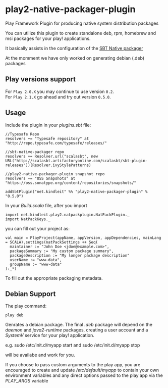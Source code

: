 play2-native-packager-plugin
============================

Play Framework Plugin for producing native system distribution packages

You can utilize this plugin to create standalone deb, rpm, homebrew and msi packages for your play! applications.

It basically assists in the configuration of the [SBT Native packager](https://github.com/sbt/sbt-native-packager)

At the momment we have only worked on generating debian (.deb) packages


Play versions support
---------------------
For `Play 2.0.X`  you may continue to use version  `0.2`.<br/>
For `Play 2.1.X`  go ahead and try out version `0.5.0`.


Usage
-----

Include the plugin in your *plugins.sbt* file:

    //Typesafe Repo
    resolvers += "Typesafe repository" at "http://repo.typesafe.com/typesafe/releases/"

    //sbt-native-packager repo
    resolvers += Resolver.url("scalasbt", new URL("http://scalasbt.artifactoryonline.com/scalasbt/sbt-plugin-releases"))(Resolver.ivyStylePatterns)

    //play2-native-packager-plugin snapshot repo
    resolvers += "OSS Snapshots" at "https://oss.sonatype.org/content/repositories/snapshots/"
    
    addSbtPlugin("net.kindleit" %% "play2-native-packager-plugin" % "0.5.0")

In your *Build.scala* file, after you import

    import net.kindleit.play2.natpackplugin.NatPackPlugin._
    import NatPackKeys._

you can fill out your project as:

    val main = PlayProject(appName, appVersion, appDependencies, mainLang = SCALA).settings(natPackSettings ++ Seq(
      maintainer := "John Doe <jdoe@example.com>",
      packageSummary := "My custom package summary",
      packageDescription := "My longer package description"
      userName := "www-data",
      groupName := "www-data"
    ):_*)

To fill out the appropriate packaging metadata.

Debian Support
--------------

The play command:

    play deb

Genrates a debian package. The final *.deb* package will depend on the *daemon* and *java2-runtime* packages,
creating a user account and a *SystemV* service for your play! application.

e.g.
    sudo /etc/init.d/myapp start
and
    sudo /etc/init.d/myapp stop

will be availabe and work for you.

If you choose to pass custom arguments to the play app, you are encouraged to create and
update */etc/default/myapp* to contain your own environment variables and any direct options
passed to the play app via the *PLAY_ARGS* variable
